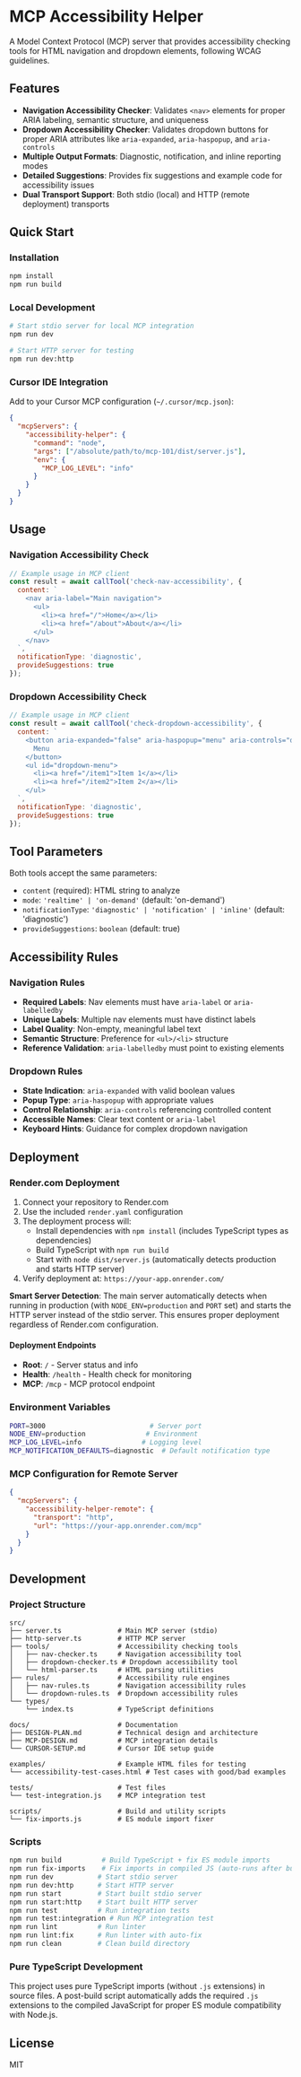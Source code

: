 # MCP Accessibility Helper

A Model Context Protocol (MCP) server that provides accessibility checking tools for HTML navigation and dropdown elements, following WCAG guidelines.

## Features

- **Navigation Accessibility Checker**: Validates `<nav>` elements for proper ARIA labeling, semantic structure, and uniqueness
- **Dropdown Accessibility Checker**: Validates dropdown buttons for proper ARIA attributes like `aria-expanded`, `aria-haspopup`, and `aria-controls`
- **Multiple Output Formats**: Diagnostic, notification, and inline reporting modes
- **Detailed Suggestions**: Provides fix suggestions and example code for accessibility issues
- **Dual Transport Support**: Both stdio (local) and HTTP (remote deployment) transports

## Quick Start

### Installation

```bash
npm install
npm run build
```

### Local Development

```bash
# Start stdio server for local MCP integration
npm run dev

# Start HTTP server for testing
npm run dev:http
```

### Cursor IDE Integration

Add to your Cursor MCP configuration (`~/.cursor/mcp.json`):

```json
{
  "mcpServers": {
    "accessibility-helper": {
      "command": "node",
      "args": ["/absolute/path/to/mcp-101/dist/server.js"],
      "env": {
        "MCP_LOG_LEVEL": "info"
      }
    }
  }
}
```

## Usage

### Navigation Accessibility Check

```javascript
// Example usage in MCP client
const result = await callTool('check-nav-accessibility', {
  content: `
    <nav aria-label="Main navigation">
      <ul>
        <li><a href="/">Home</a></li>
        <li><a href="/about">About</a></li>
      </ul>
    </nav>
  `,
  notificationType: 'diagnostic',
  provideSuggestions: true
});
```

### Dropdown Accessibility Check

```javascript
// Example usage in MCP client
const result = await callTool('check-dropdown-accessibility', {
  content: `
    <button aria-expanded="false" aria-haspopup="menu" aria-controls="dropdown-menu">
      Menu
    </button>
    <ul id="dropdown-menu">
      <li><a href="/item1">Item 1</a></li>
      <li><a href="/item2">Item 2</a></li>
    </ul>
  `,
  notificationType: 'diagnostic',
  provideSuggestions: true
});
```

## Tool Parameters

Both tools accept the same parameters:

- `content` (required): HTML string to analyze
- `mode`: `'realtime' | 'on-demand'` (default: 'on-demand')
- `notificationType`: `'diagnostic' | 'notification' | 'inline'` (default: 'diagnostic')
- `provideSuggestions`: `boolean` (default: true)

## Accessibility Rules

### Navigation Rules

- **Required Labels**: Nav elements must have `aria-label` or `aria-labelledby`
- **Unique Labels**: Multiple nav elements must have distinct labels
- **Label Quality**: Non-empty, meaningful label text
- **Semantic Structure**: Preference for `<ul>/<li>` structure
- **Reference Validation**: `aria-labelledby` must point to existing elements

### Dropdown Rules

- **State Indication**: `aria-expanded` with valid boolean values
- **Popup Type**: `aria-haspopup` with appropriate values
- **Control Relationship**: `aria-controls` referencing controlled content
- **Accessible Names**: Clear text content or `aria-label`
- **Keyboard Hints**: Guidance for complex dropdown navigation

## Deployment

### Render.com Deployment

1. Connect your repository to Render.com
2. Use the included `render.yaml` configuration
3. The deployment process will:
   - Install dependencies with `npm install` (includes TypeScript types as dependencies)
   - Build TypeScript with `npm run build` 
   - Start with `node dist/server.js` (automatically detects production and starts HTTP server)
4. Verify deployment at: `https://your-app.onrender.com/`

**Smart Server Detection**: The main server automatically detects when running in production (with `NODE_ENV=production` and `PORT` set) and starts the HTTP server instead of the stdio server. This ensures proper deployment regardless of Render.com configuration.

#### Deployment Endpoints
- **Root**: `/` - Server status and info
- **Health**: `/health` - Health check for monitoring
- **MCP**: `/mcp` - MCP protocol endpoint

### Environment Variables

```bash
PORT=3000                          # Server port
NODE_ENV=production               # Environment
MCP_LOG_LEVEL=info               # Logging level
MCP_NOTIFICATION_DEFAULTS=diagnostic  # Default notification type
```

### MCP Configuration for Remote Server

```json
{
  "mcpServers": {
    "accessibility-helper-remote": {
      "transport": "http",
      "url": "https://your-app.onrender.com/mcp"
    }
  }
}
```

## Development

### Project Structure

```
src/
├── server.ts              # Main MCP server (stdio)
├── http-server.ts         # HTTP MCP server
├── tools/                 # Accessibility checking tools
│   ├── nav-checker.ts     # Navigation accessibility tool
│   ├── dropdown-checker.ts # Dropdown accessibility tool
│   └── html-parser.ts     # HTML parsing utilities
├── rules/                 # Accessibility rule engines
│   ├── nav-rules.ts       # Navigation accessibility rules
│   └── dropdown-rules.ts  # Dropdown accessibility rules
└── types/
    └── index.ts           # TypeScript definitions

docs/                      # Documentation
├── DESIGN-PLAN.md         # Technical design and architecture
├── MCP-DESIGN.md          # MCP integration details
└── CURSOR-SETUP.md        # Cursor IDE setup guide

examples/                  # Example HTML files for testing
└── accessibility-test-cases.html # Test cases with good/bad examples

tests/                     # Test files
└── test-integration.js    # MCP integration test

scripts/                   # Build and utility scripts
└── fix-imports.js         # ES module import fixer
```

### Scripts

```bash
npm run build          # Build TypeScript + fix ES module imports
npm run fix-imports    # Fix imports in compiled JS (auto-runs after build)
npm run dev           # Start stdio server
npm run dev:http      # Start HTTP server
npm run start         # Start built stdio server
npm run start:http    # Start built HTTP server
npm run test          # Run integration tests
npm run test:integration # Run MCP integration test
npm run lint          # Run linter
npm run lint:fix      # Run linter with auto-fix
npm run clean         # Clean build directory
```

### Pure TypeScript Development

This project uses pure TypeScript imports (without `.js` extensions) in source files. A post-build script automatically adds the required `.js` extensions to the compiled JavaScript for proper ES module compatibility with Node.js.

## License

MIT